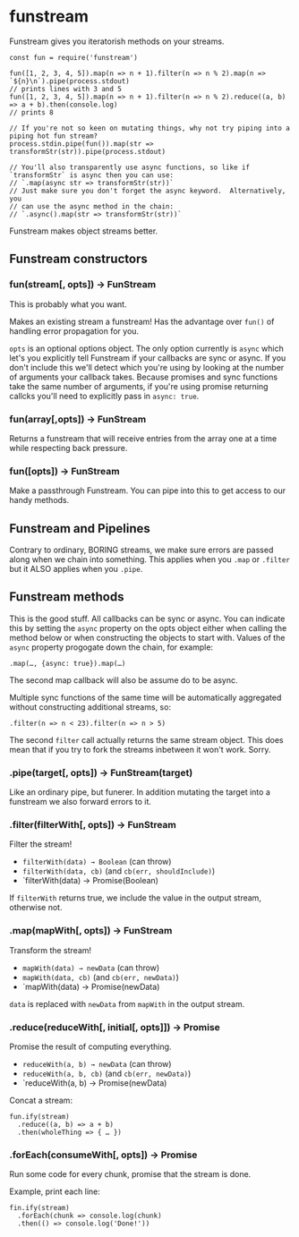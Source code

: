 # funstream

Funstream gives you iteratorish methods on your streams.

```
const fun = require('funstream')

fun([1, 2, 3, 4, 5]).map(n => n + 1).filter(n => n % 2).map(n => `${n}\n`).pipe(process.stdout)
// prints lines with 3 and 5
fun([1, 2, 3, 4, 5]).map(n => n + 1).filter(n => n % 2).reduce((a, b) => a + b).then(console.log)
// prints 8

// If you're not so keen on mutating things, why not try piping into a piping hot fun stream?
process.stdin.pipe(fun()).map(str => transformStr(str)).pipe(process.stdout)

// You'll also transparently use async functions, so like if `transformStr` is async then you can use:
// `.map(async str => transformStr(str))`
// Just make sure you don't forget the async keyword.  Alternatively, you
// can use the async method in the chain:
// `.async().map(str => transformStr(str))`
```

Funstream makes object streams better.

## Funstream constructors

### fun(stream[, opts]) → FunStream

This is probably what you want.

Makes an existing stream a funstream!  Has the advantage over `fun()` of
handling error propagation for you.

`opts` is an optional options object.  The only option currently is `async`
which let's you explicitly tell Funstream if your callbacks are sync or
async. If you don't include this we'll detect which you're using by looking
at the number of arguments your callback takes. Because promises and sync functions
take the same number of arguments, if you're using promise returning callcks you'll need to
explicitly pass in `async: true`.

### fun(array[,opts]) → FunStream

Returns a funstream that will receive entries from the array one at a time
while respecting back pressure.

### fun([opts]) → FunStream

Make a passthrough Funstream.  You can pipe into this to get access to our
handy methods.

## Funstream and Pipelines

Contrary to ordinary, BORING streams, we make sure errors are passed along
when we chain into something.  This applies when you `.map` or `.filter` but
it ALSO applies when you `.pipe`.

## Funstream methods

This is the good stuff.  All callbacks can be sync or async.  You can
indicate this by setting the `async` property on the opts object either when
calling the method below or when constructing the objects to start with.
Values of the `async` property progogate down the chain, for example:

`.map(…, {async: true}).map(…)`

The second map callback will also be assume do to be async.

Multiple sync functions of the same time will be automatically aggregated
without constructing additional streams, so:

`.filter(n => n < 23).filter(n => n > 5)`

The second `filter` call actually returns the same stream object.  This does
mean that if you try to fork the streams inbetween it won't work. Sorry.

### .pipe(target[, opts]) → FunStream(target)

Like an ordinary pipe, but funerer.  In addition mutating the target into a
funstream we also forward errors to it.

### .filter(filterWith[, opts]) → FunStream

Filter the stream! 

* `filterWith(data) → Boolean` (can throw)
* `filterWith(data, cb)` (and `cb(err, shouldInclude)`)
* `filterWith(data) → Promise(Boolean)

If `filterWith` returns true, we include the value in the output stream,
otherwise not.

### .map(mapWith[, opts]) → FunStream

Transform the stream! 

* `mapWith(data) → newData` (can throw)
* `mapWith(data, cb)` (and `cb(err, newData)`)
* `mapWith(data) → Promise(newData)

`data` is replaced with `newData` from `mapWith` in the output stream.

### .reduce(reduceWith[, initial[, opts]]) → Promise

Promise the result of computing everything.

* `reduceWith(a, b) → newData` (can throw)
* `reduceWith(a, b, cb)` (and `cb(err, newData)`)
* `reduceWith(a, b) → Promise(newData)

Concat a stream:
```
fun.ify(stream)
  .reduce((a, b) => a + b)
  .then(wholeThing => { … })
```

### .forEach(consumeWith[, opts]) → Promise

Run some code for every chunk, promise that the stream is done.

Example, print each line:
```
fin.ify(stream)
  .forEach(chunk => console.log(chunk)
  .then(() => console.log('Done!'))
```